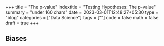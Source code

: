 +++
title = "The p-value"
indextitle = "Testing Hypotheses: The p-value"
summary = "under 160 chars"
date = 2023-03-01T12:48:27+05:30
type = "blog"
categories = ["Data Science"]
tags = [""]
code = false
math = false
draft = true
+++

## Biases
